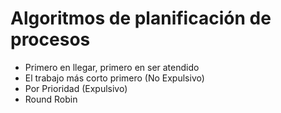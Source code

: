 # Algoritmos de planificación de procesos

* Primero en llegar, primero en ser atendido
* El trabajo más corto primero (No Expulsivo)
* Por Prioridad (Expulsivo)
* Round Robin
